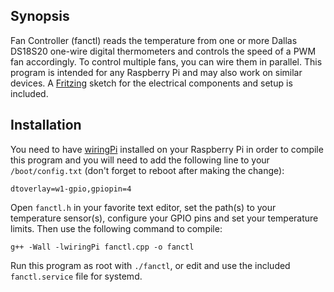 ## Synopsis

Fan Controller (fanctl) reads the temperature from one or more Dallas DS18S20 one-wire digital thermometers and controls the speed of a PWM fan accordingly. To control multiple fans, you can wire them in parallel. This program is intended for any Raspberry Pi and may also work on similar devices. A [Fritzing](http://fritzing.org/home/) sketch for the electrical components and setup is included.

## Installation

You need to have [wiringPi](http://wiringpi.com/) installed on your Raspberry Pi in order to compile this program and you will need to add the following line to your `/boot/config.txt` (don't forget to reboot after making the change):  
```
dtoverlay=w1-gpio,gpiopin=4
```
Open `fanctl.h` in your favorite text editor, set the path(s) to your temperature sensor(s), configure your GPIO pins and set your temperature limits. Then use the following command to compile:  
```
g++ -Wall -lwiringPi fanctl.cpp -o fanctl  
```
Run this program as root with `./fanctl`, or edit and use the included `fanctl.service` file for systemd.  
